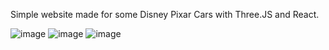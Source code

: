 Simple website made for some Disney Pixar Cars with Three.JS and React.

![image](https://user-images.githubusercontent.com/28981311/163676294-b982deeb-7273-4d79-b2d6-8ce09b3f23af.png)
![image](https://user-images.githubusercontent.com/28981311/163676299-c3a7b706-b2fb-43c7-9b38-ac679367e192.png)
![image](https://user-images.githubusercontent.com/28981311/163676306-ec6b75a0-01b9-4651-b538-fc16194bbc21.png)
